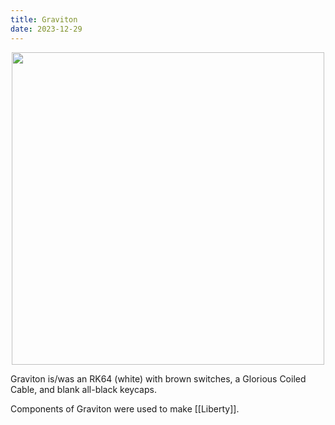 ```yaml
---
title: Graviton
date: 2023-12-29
---
```

<p align="center">
  <img src="https://rithikasilva.ca/b.log-/Images-and-Assets/Graviton.jpg" width="500px"/>
</p>
Graviton is/was an RK64 (white) with brown switches, a Glorious Coiled Cable, and blank all-black keycaps. 

Components of Graviton were used to make [[Liberty]].
